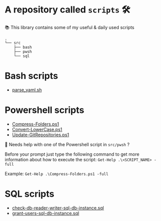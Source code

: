 # A repository called `scripts` 🛠 

📚 This library contains some of my useful &amp; daily used scripts

````
.
└── src
    ├── bash
    ├── pwsh
    └── sql
````
# Bash scripts

- [parse_yaml.sh](https://github.com/najx/scripts/blob/master/src/bash/parse_yaml.sh)

# Powershell scripts

- [Compress-Folders.ps1](https://github.com/najx/scripts/blob/master/src/pwsh/Compress-Folders.ps1)
- [Convert-LowerCase.ps1](https://github.com/najx/scripts/blob/master/src/pwsh/Convert-LowerCase.ps1)
- [Update-GitRepositories.ps1](https://github.com/najx/scripts/blob/master/src/pwsh/Update-GitRepositories.ps1)

🤔 Needs help with one of the Powershell script in `src/pwsh` ?

Before your prompt just type the following command to get more information about how to execute the script: `Get-Help .\<SCRIPT_NAME> -full`

Example: `Get-Help .\Compress-Folders.ps1 -full`

# SQL scripts

- [check-db-reader-writer-sql-db-instance.sql](https://github.com/najx/scripts/blob/master/src/sql/check-db-reader-writer-sql-db-instance.sql)
- [grant-users-sql-db-instance.sql](https://github.com/najx/scripts/blob/master/src/sql/grant-users-sql-db-instance.sql)
